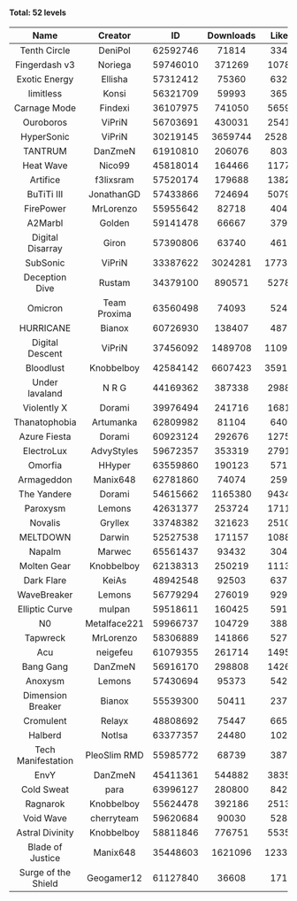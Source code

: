 #### Total: 52 levels

| Name | Creator | ID | Downloads | Likes |
|:---:|:---:|:---:|:---:|:---:|
| Tenth Circle | DeniPol | 62592746 | 71814 | 3349
| Fingerdash v3 | Noriega | 59746010 | 371269 | 10787
| Exotic Energy | Ellisha | 57312412 | 75360 | 6321
| limitless | Konsi | 56321709 | 59993 | 3653
| Carnage Mode | Findexi | 36107975 | 741050 | 56596
| Ouroboros | ViPriN | 56703691 | 430031 | 25410
| HyperSonic | ViPriN | 30219145 | 3659744 | 252895
| TANTRUM | DanZmeN | 61910810 | 206076 | 8037
| Heat Wave | Nico99 | 45818014 | 164466 | 11773
| Artifice | f3lixsram | 57520174 | 179688 | 13823
| BuTiTi III | JonathanGD | 57433866 | 724694 | 50790
| FirePower | MrLorenzo | 55955642 | 82718 | 4043
| A2Marbl | Golden | 59141478 | 66667 | 3792
| Digital Disarray | Giron | 57390806 | 63740 | 4610
| SubSonic | ViPriN | 33387622 | 3024281 | 177303
| Deception Dive | Rustam | 34379100 | 890571 | 52782
| Omicron | Team Proxima | 63560498 | 74093 | 5243
| HURRICANE | Bianox | 60726930 | 138407 | 4874
| Digital Descent | ViPriN | 37456092 | 1489708 | 110968
| Bloodlust | Knobbelboy | 42584142 | 6607423 | 359147
| Under lavaland | N R G | 44169362 | 387338 | 29886
| Violently X | Dorami | 39976494 | 241716 | 16814
| Thanatophobia | Artumanka | 62809982 | 81104 | 6409
| Azure Fiesta | Dorami | 60923124 | 292676 | 12754
| ElectroLux | AdvyStyles | 59672357 | 353319 | 27919
| Omorfia | HHyper | 63559860 | 190123 | 5718
| Armageddon | Manix648 | 62781860 | 74074 | 2590
| The Yandere | Dorami | 54615662 | 1165380 | 94345
| Paroxysm | Lemons | 42631377 | 253724 | 17116
| Novalis | Gryllex | 33748382 | 321623 | 25106
| MELTDOWN | Darwin | 52527538 | 171157 | 10883
| Napalm | Marwec | 65561437 | 93432 | 3047
| Molten Gear | Knobbelboy | 62138313 | 250219 | 11130
| Dark Flare | KeiAs | 48942548 | 92503 | 6373
| WaveBreaker | Lemons | 56779294 | 276019 | 9295
| Elliptic Curve | mulpan | 59518611 | 160425 | 5914
| N0 | Metalface221 | 59966737 | 104729 | 3888
| Tapwreck | MrLorenzo | 58306889 | 141866 | 5273
| Acu | neigefeu | 61079355 | 261714 | 14950
| Bang Gang | DanZmeN | 56916170 | 298808 | 14265
| Anoxysm | Lemons | 57430694 | 95373 | 5424
| Dimension Breaker | Bianox | 55539300 | 50411 | 2376
| Cromulent | Relayx | 48808692 | 75447 | 6659
| Halberd | Notlsa | 63377357 | 24480 | 1029
| Tech Manifestation | PleoSlim RMD | 55985772 | 68739 | 3878
| EnvY | DanZmeN | 45411361 | 544882 | 38353
| Cold Sweat | para | 63996127 | 280800 | 8422
| Ragnarok | Knobbelboy | 55624478 | 392186 | 25138
| Void Wave | cherryteam | 59620684 | 90030 | 5281
| Astral Divinity | Knobbelboy | 58811846 | 776751 | 55350
| Blade of Justice | Manix648 | 35448603 | 1621096 | 123312
| Surge of the Shield | Geogamer12 | 61127840 | 36608 | 1719
